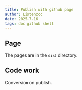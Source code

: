 ```yaml
---
title: Publish with github page
author: Listenzcc
date: 2025-7-16
tags: doc github shell
---
```


## Page

The pages are in the `dist` directory.

## Code work

Conversion on publish.
